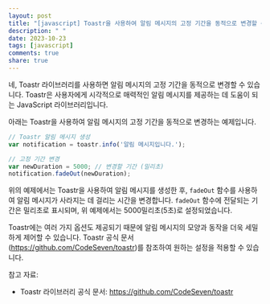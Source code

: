 ```yaml
---
layout: post
title: "[javascript] Toastr을 사용하여 알림 메시지의 고정 기간을 동적으로 변경할 수 있나요?"
description: " "
date: 2023-10-23
tags: [javascript]
comments: true
share: true
---
```


네, Toastr 라이브러리를 사용하면 알림 메시지의 고정 기간을 동적으로 변경할 수 있습니다. Toastr은 사용자에게 시각적으로 매력적인 알림 메시지를 제공하는 데 도움이 되는 JavaScript 라이브러리입니다.

아래는 Toastr을 사용하여 알림 메시지의 고정 기간을 동적으로 변경하는 예제입니다.

```javascript
// Toastr 알림 메시지 생성
var notification = toastr.info('알림 메시지입니다.');

// 고정 기간 변경
var newDuration = 5000; // 변경할 기간 (밀리초)
notification.fadeOut(newDuration);
```

위의 예제에서는 Toastr을 사용하여 알림 메시지를 생성한 후, `fadeOut` 함수를 사용하여 알림 메시지가 사라지는 데 걸리는 시간을 변경합니다. `fadeOut` 함수에 전달되는 기간은 밀리초로 표시되며, 위 예제에서는 5000밀리초(5초)로 설정되었습니다.

Toastr에는 여러 가지 옵션도 제공되기 때문에 알림 메시지의 모양과 동작을 더욱 세밀하게 제어할 수 있습니다. Toastr 공식 문서(https://github.com/CodeSeven/toastr)를 참조하여 원하는 설정을 적용할 수 있습니다.

참고 자료:
- Toastr 라이브러리 공식 문서: https://github.com/CodeSeven/toastr